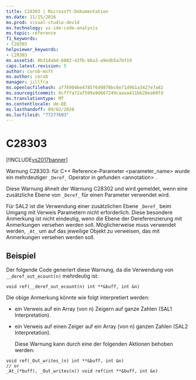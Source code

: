 ```yaml
---
title: C28303 | Microsoft-Dokumentation
ms.date: 11/15/2016
ms.prod: visual-studio-dev14
ms.technology: vs-ide-code-analysis
ms.topic: reference
f1_keywords:
- C28303
helpviewer_keywords:
- C28303
ms.assetid: 0b314abd-6082-43fb-bba3-a9edb5a7bf19
caps.latest.revision: 5
author: corob-msft
ms.author: corob
manager: jillfra
ms.openlocfilehash: af769046e4785f6d9878bc6e71d9b1a3427e7a82
ms.sourcegitcommit: 6cfffa72af599a9d667249caaaa411bb28ea69fd
ms.translationtype: MT
ms.contentlocale: de-DE
ms.lasthandoff: 09/02/2020
ms.locfileid: "77277693"
---
```

# <a name="c28303"></a>C28303
[!INCLUDE[vs2017banner](../includes/vs2017banner.md)]

Warnung C28303: für C++ Reference-Parameter <parameter_name> wurde ein mehrdeutiger `_Deref_` Operator in gefunden \<annotation> .  
  
 Diese Warnung ähnelt der Warnung C28302 und wird gemeldet, wenn eine zusätzliche Ebene von `_Deref_` für einen Parameter verwendet wird.  
  
 Für SAL2 ist die Verwendung einer zusätzlichen Ebene `_Deref_` beim Umgang mit Verweis Parametern nicht erforderlich. Diese besondere Anmerkung ist nicht eindeutig, wenn die Ebene der Dereferenzierung mit Anmerkungen versehen werden soll. Möglicherweise muss verwendet werden, `_At_` um auf das jeweilige Objekt zu verweisen, das mit Anmerkungen versehen werden soll.  
  
## <a name="example"></a>Beispiel  
 Der folgende Code generiert diese Warnung, da die Verwendung von `__deref_out_ecount(n)` mehrdeutig ist:  
  
```  
void ref(__deref_out_ecount(n) int **&buff, int &n)  
```  
  
 Die obige Anmerkung könnte wie folgt interpretiert werden:  
  
- ein Verweis auf ein Array (von n) Zeigern auf ganze Zahlen (SAL1 Interpretation).  
  
- ein Verweis auf einen Zeiger auf ein Array (von n) ganzen Zahlen (SAL2 Interpretation).  
  
  Diese Warnung kann durch eine der folgenden Aktionen behoben werden:  
  
```  
void ref(_Out_writes_(n) int **&buff, int &n)  
// or  
_At_(*buff), _Out_writes(n)) void ref(int **&buff, int &n)  
  
```
